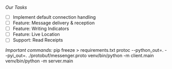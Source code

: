 *Our Tasks*
- [ ] Implement default connection handling
- [ ] Feature: Message delivery & reception
- [ ] Feature: Writing Indicators
- [ ] Feature: Live Location
- [ ] Support: Read Receipts

*Important commands:*
pip freeze > requirements.txt
protoc --python_out=. --pyi_out=. ./protobuf/messenger.proto
venv/bin/python -m client.main
venv/bin/python -m server.main
